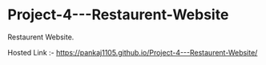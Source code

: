 # Project-4---Restaurent-Website
Restaurent Website.

Hosted Link :- https://pankaj1105.github.io/Project-4---Restaurent-Website/
